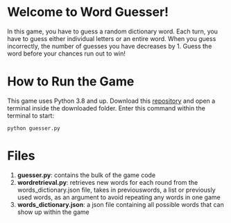 # Welcome to Word Guesser!

In this game, you have to guess a random dictionary word. Each turn, you have to guess either individual letters or an entire word. When you guess incorrectly, the number of guesses you have decreases by 1. Guess the word before your chances run out to win!


# How to Run the Game
This game uses Python 3.8 and up.
Download this [repository](https://github.com/sock8m/word-guessing-game/tree/main) and open a terminal inside the downloaded folder. Enter this command within the terminal to start:

    python guesser.py

# Files
1. **guesser.py**: contains the bulk of the game code
2. **wordretrieval.py**: retrieves new words for each round from the words_dictionary.json file, takes in previouswords, a list or previously used words, as an argument to avoid repeating any words in one game
3. **words_dictionary.json**: a json file containing all possible words that can show up within the game